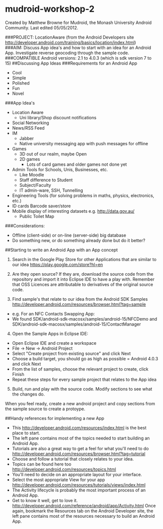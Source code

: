 mudroid-workshop-2
==================
Created by Matthew Browne for Mudroid, the Monash University Android Community.
Last edited 05/05/2012.


###PROJECT:		LocationAware (from the Android Developers site http://developer.android.com/training/basics/location/index.html)								
###AIM: 		Discuss App idea's and how to start with an idea for an Android App. Investigate reverse geocoding through the sample code. 
###COMPATIBLE Android versions: 2.1 to 4.0.3 (which is sdk version 7 to 15)
##Discussing App Ideas
###Requirements for an Android App
- Cool
- Simple
- Polished
- Fun
- Novel

###App Idea's
- Location Aware
	- Uni library/Shop discount notifications
- Social Networking
- News/RSS Feed
- IM 
	- Jabber
	- Native university messaging app with push messages for offline
- Games
	- 3D out of our realm, maybe Open
	- 2D games 
		- Lots of card games and older games not done yet
- Admin Tools for Schools, Unis, Businesses, etc.
	- Like Moodle
	- Staff difference to Student
	- Subject/Faculty
	- IT admin-ware, SSH, Tunnelling
- Engineering Tools (for solving problems in maths, physics, electronics, etc.)
- ID cards Barcode saver/store
- Mobile display of interesting datasets e.g. http://data.gov.au/
	- Public Toilet Map

###Considerations:
- Offline (client-side) or on-line (server-side) big database
- Do something new, or do something already done but do it better?

##Starting to write an Android App with an App concept
1. Search in the Google Play Store for other Applications that are similar to our idea https://play.google.com/store?hl=en
2. Are they open source?
If they are, download the source code from the repository and import it into Eclipse IDE to have a play with.
Remember that OSS Licences are attributable to derivatives of the original source code.

3. Find sample's that relate to our idea from the Android SDK Samples http://developer.android.com/resources/browser.html?tag=sample
- e.g. For an NFC Contacts Swapping App:
- We found SDK/android-sdk-macosx/samples/android-15/NFCDemo and SDK/android-sdk-macosx/samples/android-15/ContactManager

4. Open the Sample Apps in Eclipse IDE:
- Open Eclipse IDE and create a workspace
- File -> New -> Android Project
- Select "Create project from existing source" and click Next
- Choose a build target, you should go as high as possible = Android 4.0.3 and click Next
- From the list of samples, choose the relevant project to create, click Finish
- Repeat these steps for every sample project that relates to the App idea
5. Build, run and play with the source code. Modify sections to see what the changes do.

When you feel ready, create a new android project and copy sections from the sample source to create a protoype.

##Handy references for implementing a new App
- This http://developer.android.com/resources/index.html is the best place to start.
- The left pane contains most of the topics needed to start building an Android App.
- Tutorials are also a great way to get a feel for what you'll need to do http://developer.android.com/resources/browser.html?tag=tutorial
- Choose and follow a tutorial that closely relates to your idea.
- Topics can be found here too http://developer.android.com/resources/topics.html
- You'll need to decide on an appropriate layout for your interface.
- Select the most appropriate View for your app http://developer.android.com/resources/tutorials/views/index.html
- The Activity lifecycle is probably the most important process of an Android App.
- Get to know it well, get to love it. http://developer.android.com/reference/android/app/Activity.html
Once again, bookmark the Resources tab on the Android Developer site, the left pane contains most of the resources necessary to build an Android App.
